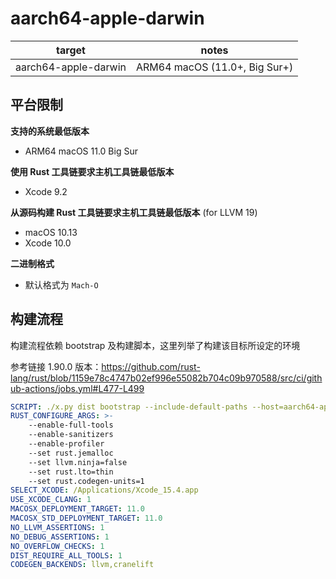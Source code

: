 # aarch64-apple-darwin

| target | notes |
| ------ | ----- |
| aarch64-apple-darwin | ARM64 macOS (11.0+, Big Sur+) |

## 平台限制

**支持的系统最低版本**

- ARM64 macOS 11.0 Big Sur

**使用 Rust 工具链要求主机工具链最低版本**

- Xcode 9.2

**从源码构建 Rust 工具链要求主机工具链最低版本**
(for LLVM 19)
- macOS 10.13
- Xcode 10.0

**二进制格式**

- 默认格式为 `Mach-O`

## 构建流程

构建流程依赖 bootstrap 及构建脚本，这里列举了构建该目标所设定的环境

参考链接 1.90.0 版本：https://github.com/rust-lang/rust/blob/1159e78c4747b02ef996e55082b704c09b970588/src/ci/github-actions/jobs.yml#L477-L499

```yml
SCRIPT: ./x.py dist bootstrap --include-default-paths --host=aarch64-apple-darwin --target=aarch64-apple-darwin
RUST_CONFIGURE_ARGS: >-
    --enable-full-tools
    --enable-sanitizers
    --enable-profiler
    --set rust.jemalloc
    --set llvm.ninja=false
    --set rust.lto=thin
    --set rust.codegen-units=1
SELECT_XCODE: /Applications/Xcode_15.4.app
USE_XCODE_CLANG: 1
MACOSX_DEPLOYMENT_TARGET: 11.0
MACOSX_STD_DEPLOYMENT_TARGET: 11.0
NO_LLVM_ASSERTIONS: 1
NO_DEBUG_ASSERTIONS: 1
NO_OVERFLOW_CHECKS: 1
DIST_REQUIRE_ALL_TOOLS: 1
CODEGEN_BACKENDS: llvm,cranelift
```